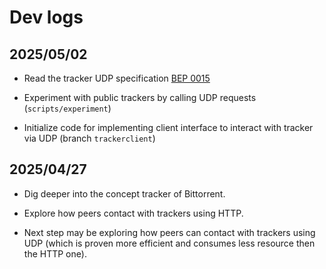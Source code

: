 # Dev logs

## 2025/05/02

- Read the tracker UDP specification [BEP 0015](https://www.bittorrent.org/beps/bep_0015.html)

- Experiment with public trackers by calling UDP requests (`scripts/experiment`)

- Initialize code for implementing client interface to interact with tracker via UDP (branch `trackerclient`)

## 2025/04/27

- Dig deeper into the concept tracker of Bittorrent.

- Explore how peers contact with trackers using HTTP.

- Next step may be exploring how peers can contact with trackers using UDP (which is proven
  more efficient and consumes less resource then the HTTP one).
